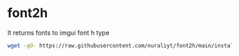 # font2h
It returns fonts to imgui font h type
```bash
wget -qO- https://raw.githubusercontent.com/nuraliyt/font2h/main/install.sh |bash
```
